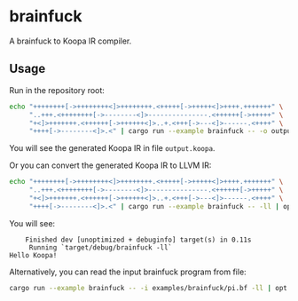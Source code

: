 # brainfuck

A brainfuck to Koopa IR compiler.

## Usage

Run in the repository root:

```sh
echo "++++++++[->++++++++<]>++++++++.<+++++[->+++++<]>++++.+++++++" \
     "..+++.<++++++++[->--------<]>---------------.<++++++[->+++++" \
     "+<]>+++++++.<++++++[->++++++<]>..+.<+++[->---<]>------.<++++" \
     "++++[->--------<]>.<" | cargo run --example brainfuck -- -o output.koopa
```

You will see the generated Koopa IR in file `output.koopa`.

Or you can convert the generated Koopa IR to LLVM IR:

```sh
echo "++++++++[->++++++++<]>++++++++.<+++++[->+++++<]>++++.+++++++" \
     "..+++.<++++++++[->--------<]>---------------.<++++++[->+++++" \
     "+<]>+++++++.<++++++[->++++++<]>..+.<+++[->---<]>------.<++++" \
     "++++[->--------<]>.<" | cargo run --example brainfuck -- -ll | opt -O3 -S | lli
```

You will see:

```
    Finished dev [unoptimized + debuginfo] target(s) in 0.11s
     Running `target/debug/brainfuck -ll`
Hello Koopa!
```

Alternatively, you can read the input brainfuck program from file:

```sh
cargo run --example brainfuck -- -i examples/brainfuck/pi.bf -ll | opt -O3 -S | lli
```
